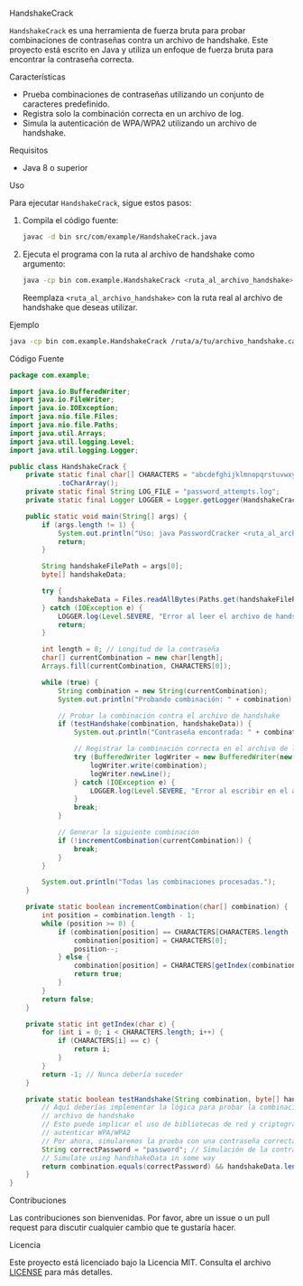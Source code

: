 HandshakeCrack

`HandshakeCrack` es una herramienta de fuerza bruta para probar combinaciones de contraseñas contra un archivo de handshake. Este proyecto está escrito en Java y utiliza un enfoque de fuerza bruta para encontrar la contraseña correcta.

 Características

- Prueba combinaciones de contraseñas utilizando un conjunto de caracteres predefinido.
- Registra solo la combinación correcta en un archivo de log.
- Simula la autenticación de WPA/WPA2 utilizando un archivo de handshake.

Requisitos

- Java 8 o superior

 Uso

Para ejecutar `HandshakeCrack`, sigue estos pasos:

1. Compila el código fuente:

    ```sh
    javac -d bin src/com/example/HandshakeCrack.java
    ```

2. Ejecuta el programa con la ruta al archivo de handshake como argumento:

    ```sh
    java -cp bin com.example.HandshakeCrack <ruta_al_archivo_handshake>
    ```

    Reemplaza `<ruta_al_archivo_handshake>` con la ruta real al archivo de handshake que deseas utilizar.

 Ejemplo

```sh
java -cp bin com.example.HandshakeCrack /ruta/a/tu/archivo_handshake.cap
```

 Código Fuente

```java
package com.example;

import java.io.BufferedWriter;
import java.io.FileWriter;
import java.io.IOException;
import java.nio.file.Files;
import java.nio.file.Paths;
import java.util.Arrays;
import java.util.logging.Level;
import java.util.logging.Logger;

public class HandshakeCrack {
    private static final char[] CHARACTERS = "abcdefghijklmnopqrstuvwxyzABCDEFGHIJKLMNOPQRSTUVWXYZ0123456789!@#$%^&*()-_=+[]{}|;:'\",.<>?/"
            .toCharArray();
    private static final String LOG_FILE = "password_attempts.log";
    private static final Logger LOGGER = Logger.getLogger(HandshakeCrack.class.getName());

    public static void main(String[] args) {
        if (args.length != 1) {
            System.out.println("Uso: java PasswordCracker <ruta_al_archivo_handshake>");
            return;
        }

        String handshakeFilePath = args[0];
        byte[] handshakeData;

        try {
            handshakeData = Files.readAllBytes(Paths.get(handshakeFilePath));
        } catch (IOException e) {
            LOGGER.log(Level.SEVERE, "Error al leer el archivo de handshake", e);
            return;
        }

        int length = 8; // Longitud de la contraseña
        char[] currentCombination = new char[length];
        Arrays.fill(currentCombination, CHARACTERS[0]);

        while (true) {
            String combination = new String(currentCombination);
            System.out.println("Probando combinación: " + combination);

            // Probar la combinación contra el archivo de handshake
            if (testHandshake(combination, handshakeData)) {
                System.out.println("Contraseña encontrada: " + combination);

                // Registrar la combinación correcta en el archivo de log
                try (BufferedWriter logWriter = new BufferedWriter(new FileWriter(LOG_FILE, true))) {
                    logWriter.write(combination);
                    logWriter.newLine();
                } catch (IOException e) {
                    LOGGER.log(Level.SEVERE, "Error al escribir en el archivo de log", e);
                }
                break;
            }

            // Generar la siguiente combinación
            if (!incrementCombination(currentCombination)) {
                break;
            }
        }

        System.out.println("Todas las combinaciones procesadas.");
    }

    private static boolean incrementCombination(char[] combination) {
        int position = combination.length - 1;
        while (position >= 0) {
            if (combination[position] == CHARACTERS[CHARACTERS.length - 1]) {
                combination[position] = CHARACTERS[0];
                position--;
            } else {
                combination[position] = CHARACTERS[getIndex(combination[position]) + 1];
                return true;
            }
        }
        return false;
    }

    private static int getIndex(char c) {
        for (int i = 0; i < CHARACTERS.length; i++) {
            if (CHARACTERS[i] == c) {
                return i;
            }
        }
        return -1; // Nunca debería suceder
    }

    private static boolean testHandshake(String combination, byte[] handshakeData) {
        // Aquí deberías implementar la lógica para probar la combinación contra el
        // archivo de handshake
        // Esto puede implicar el uso de bibliotecas de red y criptografía para
        // autenticar WPA/WPA2
        // Por ahora, simularemos la prueba con una contraseña correcta simulada
        String correctPassword = "password"; // Simulación de la contraseña correcta
        // Simulate using handshakeData in some way
        return combination.equals(correctPassword) && handshakeData.length > 0;
    }
}
```

 Contribuciones

Las contribuciones son bienvenidas. Por favor, abre un issue o un pull request para discutir cualquier cambio que te gustaría hacer.

 Licencia

Este proyecto está licenciado bajo la Licencia MIT. Consulta el archivo [LICENSE](LICENSE) para más detalles.
```
